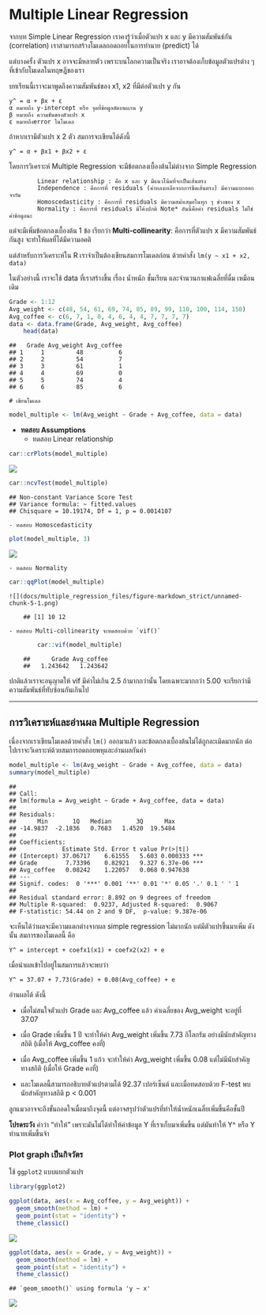 # Multiple Linear Regression

จากบท Simple Linear Regression เราคงรู้ว่าเมื่อตัวแปร x และ y มีความสัมพันธ์กัน (correlation) เราสามารถสร้างโมเดลถอดถอยในการทำนาย (predict) ได้

แต่บางครั้ง ตัวแปร x อาจจะมีหลายตัว เพราะบนโลกความเป็นจริง เราอาจต้องเก็บข้อมูลตัวแปรต่าง ๆ ที่เข้ากับโมเดลในทฤษฎีของเรา

บทเรียนนี้เราจะมาพูดถึงความสัมพันธ์ของ x1, x2 ที่มีต่อตัวแปร y กัน

    y^ = α + βx + ε
    α หมายถึง y-intercept หรือ จุดที่ข้อมูลตัดบนแกน y
    β หมายถึง ความชันของตัวแปร x
    ε หมายถึงerror ในโมเดล

ถ้าหากเรามีตัวแปร x 2 ตัว สมการจะเขียนได้ดังนี้

    y^ = α + βx1 + βx2 + ε

โดยการวิเคราะห์ Multiple Regression จะมีข้อตกลงเบื้องต้นไม่ต่างจาก Simple Regression 

            Linear relationship : คือ x และ y มีแนวโน้มที่จะเป็นเส้นตรง
            Independence : คือการที่ residuals (ค่าหลงเหลือจากการขีดเส้นตรง) มีความแยกออกจากัน
            Homoscedasticity : คือการที่ residuals มีความสม่ำเสมอในทุก ๆ ช่วงของ x
            Normality : คือการที่ residuals มีโค้งปกติ Note* อันนี้คือค่า residuals ไม่ใช่ค่าข้อมูลนะ
           

แต่จะมีเพิ่มข้อตกลงเบื้องต้น 1 ข้อ เรียกว่า **Multi-collinearity**: คือการที่ตัวแปร x มีความสัมพันธ์กันสูง จะทำให้ผลที่ได้มีความอคติ

แต่สำหรับการวิเคราะห์ใน R เราจำเป็นต้องเขียนสมการโมเดลก่อน ด้วยคำสั่ง `lm(y ~ x1 + x2, data)`

ในตัวอย่างนี้ เราจะใช้ data ที่เราสร้างขึ้น เรื่อง น้ำหนัก ชั้นเรียน และจำนวนกาแฟเฉลี่ยที่ดื่ม เหมือนเดิม
 
``` r
Grade <- 1:12
Avg_weight <- c(48, 54, 61, 69, 74, 85, 89, 99, 110, 100, 114, 150)
Avg_coffee <- c(6, 7, 1, 0, 4, 6, 4, 4, 7, 7, 7, 7)
data <- data.frame(Grade, Avg_weight, Avg_coffee)
    head(data)
```

    ##   Grade Avg_weight Avg_coffee
    ## 1     1         48          6
    ## 2     2         54          7
    ## 3     3         61          1
    ## 4     4         69          0
    ## 5     5         74          4
    ## 6     6         85          6

    # เขียนโมเดล
    
``` r
model_multiple <- lm(Avg_weight ~ Grade + Avg_coffee, data = data)
```
- **ทดสอบ Assumptions**
    - ทดสอบ Linear relationship

``` r
car::crPlots(model_multiple)
```

![](docs/multiple_regression_files/figure-markdown_strict/unnamed-chunk-3-1.png)

``` r
car::ncvTest(model_multiple)
```

    ## Non-constant Variance Score Test 
    ## Variance formula: ~ fitted.values 
    ## Chisquare = 10.19174, Df = 1, p = 0.0014107

    - ทดสอบ Homoscedasticity

``` r
plot(model_multiple, 3)
```

![](docs/multiple_regression_files/figure-markdown_strict/unnamed-chunk-4-1.png)

    - ทดสอบ Normality

``` r
car::qqPlot(model_multiple)
```
    ![](docs/multiple_regression_files/figure-markdown_strict/unnamed-chunk-5-1.png)

        ## [1] 10 12

    - ทดสอบ Multi-collinearity จะทดสอบด้วย `vif()`

``` r
        car::vif(model_multiple)
```

        ##      Grade Avg_coffee 
        ##   1.243642   1.243642

ปกติแล้วเราจะอนุญาตให้ vif มีค่าไม่เกิน 2.5 ถ้ามากกว่านั้น โดยเฉพาะมากกว่า 5.00 จะเรียกว่ามีความสัมพันธ์ที่ทับซ้อนกันเกินไป

_________


## การวิเคราะห์และอ่านผล Multiple Regression

เนื่องจากเราเขียนโมเดลด้วยคำสั่ง `lm()` ออกมาแล้ว และข้อตกลงเบื้องต้นไม่ได้ถูกละเมิดมากนัก ต่อไปเราจะวิเคราะห์ด้วยสมการถดถอยพหุและอ่านผลกันค่า

``` r
model_multiple <- lm(Avg_weight ~ Grade + Avg_coffee, data = data)
summary(model_multiple)
```

    ## 
    ## Call:
    ## lm(formula = Avg_weight ~ Grade + Avg_coffee, data = data)
    ## 
    ## Residuals:
    ##      Min       1Q   Median       3Q      Max 
    ## -14.9837  -2.1836   0.7683   1.4520  19.5484 
    ## 
    ## Coefficients:
    ##             Estimate Std. Error t value Pr(>|t|)    
    ## (Intercept) 37.06717    6.61555   5.603 0.000333 ***
    ## Grade        7.73396    0.82921   9.327 6.37e-06 ***
    ## Avg_coffee   0.08242    1.22057   0.068 0.947638    
    ## ---
    ## Signif. codes:  0 '***' 0.001 '**' 0.01 '*' 0.05 '.' 0.1 ' ' 1
    ## 
    ## Residual standard error: 8.892 on 9 degrees of freedom
    ## Multiple R-squared:  0.9237, Adjusted R-squared:  0.9067 
    ## F-statistic: 54.44 on 2 and 9 DF,  p-value: 9.387e-06

จะเห็นได้ว่าผลจะมีความแตกต่างจากผล simple regression ไม่มากนัก แต่มีตัวแปรขึ้นมาเพิ่ม ดังนั้น สมการของโมเดลนี้ คือ

    Y^ = intercept + coefx1(x1) + coefx2(x2) + e

เมื่อนำผลเข้าไปอยู่ในสมการแล้วจะพบว่า

    Y^ = 37.07 + 7.73(Grade) + 0.08(Avg_coffee) + e

อ่านผลได้ ดังนี้

-   เมื่อไม่สนใจตัวแปร Grade และ Avg\_coffee แล้ว ค่าเฉลี่ยของ
    Avg\_weight จะอยู่ที่ 37.07

-   เมื่อ Grade เพิ่มขึ้น 1 ปี จะทำให้ค่า Avg\_weight เพิ่มขึ้น 7.73
    กิโลกรัม อย่างมีนัยสำคัญทางสถิติ (เมื่อให้ Avg\_coffee คงที่)

-   เมื่อ Avg\_coffee เพิ่มขึ้น 1 แก้ว จะทำให้ค่า Avg\_weight เพิ่มขึ้น
    0.08 แต่ไม่มีนัยสำคัญทางสถิติ (เมื่อให้ Grade คงที่)

-   และโมเดลนี้สามารถอธิบายตัวแปรตามได้ 92.37 เปอร์เซ็นต์
    และเมื่อทดสอบด้วย F-test พบนัยสำคัญทางสถิติ p &lt; 0.001

ลูกแมวอาจจะถึงขั้นถอดใจเมื่อมาถึงจุดนี้ แต่อาจสรุปว่าตัวแปรที่ทำให้น้ำหนักเฉลี่ยเพิ่มขึ้นคือชั้นปี 

**โปรดระวัง** คำว่า “ทำให้” เพราะมันไม่ได้ทำให้ค่าข้อมูล Y ที่เราเก็บมาเพิ่มขึ้น แต่มันทำให้ Y^ หรือ Y ทำนายเพิ่มขึ้นจ้า


### Plot graph เป็นกิจวัตร

ใช้ `ggplot2` แบบแยกตัวแปร

``` r
library(ggplot2)

ggplot(data, aes(x = Avg_coffee, y = Avg_weight)) +
  geom_smooth(method = lm) +
  geom_point(stat = "identity") +
  theme_classic()
```

![](docs/multiple_regression_files/figure-markdown_strict/unnamed-chunk-8-1.png)

``` r
ggplot(data, aes(x = Grade, y = Avg_weight)) +
  geom_smooth(method = lm) +
  geom_point(stat = "identity") +
  theme_classic()
```

    ## `geom_smooth()` using formula 'y ~ x'

![](multiple_regression_files/figure-markdown_strict/unnamed-chunk-9-1.png)
